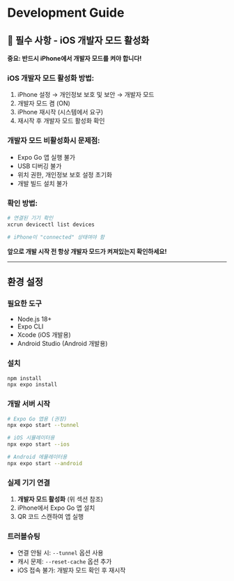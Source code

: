 # Development Guide

## 🚨 필수 사항 - iOS 개발자 모드 활성화

**중요: 반드시 iPhone에서 개발자 모드를 켜야 합니다!**

### iOS 개발자 모드 활성화 방법:
1. iPhone 설정 → 개인정보 보호 및 보안 → 개발자 모드
2. 개발자 모드 켬 (ON)
3. iPhone 재시작 (시스템에서 요구)
4. 재시작 후 개발자 모드 활성화 확인

### 개발자 모드 비활성화시 문제점:
- Expo Go 앱 실행 불가
- USB 디버깅 불가  
- 위치 권한, 개인정보 보호 설정 초기화
- 개발 빌드 설치 불가

### 확인 방법:
```bash
# 연결된 기기 확인
xcrun devicectl list devices

# iPhone이 "connected" 상태여야 함
```

**앞으로 개발 시작 전 항상 개발자 모드가 켜져있는지 확인하세요!**

---

## 환경 설정

### 필요한 도구
- Node.js 18+
- Expo CLI
- Xcode (iOS 개발용)
- Android Studio (Android 개발용)

### 설치
```bash
npm install
npx expo install
```

### 개발 서버 시작
```bash
# Expo Go 앱용 (권장)
npx expo start --tunnel

# iOS 시뮬레이터용
npx expo start --ios

# Android 에뮬레이터용
npx expo start --android
```

### 실제 기기 연결
1. **개발자 모드 활성화** (위 섹션 참조)
2. iPhone에서 Expo Go 앱 설치
3. QR 코드 스캔하여 앱 실행

### 트러블슈팅
- 연결 안될 시: `--tunnel` 옵션 사용
- 캐시 문제: `--reset-cache` 옵션 추가
- iOS 접속 불가: 개발자 모드 확인 후 재시작 